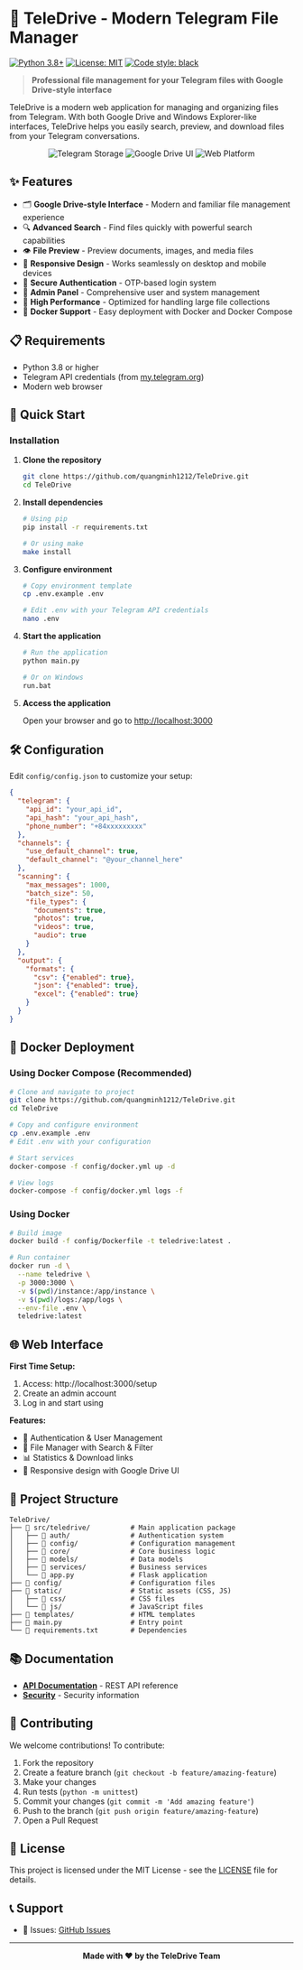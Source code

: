 # 🚀 TeleDrive - Modern Telegram File Manager

[![Python 3.8+](https://img.shields.io/badge/python-3.8+-blue.svg)](https://www.python.org/downloads/)
[![License: MIT](https://img.shields.io/badge/License-MIT-yellow.svg)](https://opensource.org/licenses/MIT)
[![Code style: black](https://img.shields.io/badge/code%20style-black-000000.svg)](https://github.com/psf/black)

> **Professional file management for your Telegram files with Google Drive-style interface**

TeleDrive is a modern web application for managing and organizing files from Telegram. With both Google Drive and Windows Explorer-like interfaces, TeleDrive helps you easily search, preview, and download files from your Telegram conversations.

<div align="center">
  <img src="https://img.shields.io/badge/Telegram-Storage-blue" alt="Telegram Storage">
  <img src="https://img.shields.io/badge/UI-Google_Drive-red" alt="Google Drive UI">
  <img src="https://img.shields.io/badge/Platform-Web-green" alt="Web Platform">
</div>

## ✨ Features

- 🗂️ **Google Drive-style Interface** - Modern and familiar file management experience
- 🔍 **Advanced Search** - Find files quickly with powerful search capabilities
- 👁️ **File Preview** - Preview documents, images, and media files
- 📱 **Responsive Design** - Works seamlessly on desktop and mobile devices
- 🔐 **Secure Authentication** - OTP-based login system
- 👑 **Admin Panel** - Comprehensive user and system management
- 🚀 **High Performance** - Optimized for handling large file collections
- 🐳 **Docker Support** - Easy deployment with Docker and Docker Compose

## 📋 Requirements

- Python 3.8 or higher
- Telegram API credentials (from [my.telegram.org](https://my.telegram.org/apps))
- Modern web browser

## 🚀 Quick Start

### Installation

1. **Clone the repository**
   ```bash
   git clone https://github.com/quangminh1212/TeleDrive.git
   cd TeleDrive
   ```

2. **Install dependencies**
   ```bash
   # Using pip
   pip install -r requirements.txt

   # Or using make
   make install
   ```

3. **Configure environment**
   ```bash
   # Copy environment template
   cp .env.example .env

   # Edit .env with your Telegram API credentials
   nano .env
   ```

4. **Start the application**
   ```bash
   # Run the application
   python main.py

   # Or on Windows
   run.bat
   ```

5. **Access the application**
   
   Open your browser and go to [http://localhost:3000](http://localhost:3000)

## 🛠️ Configuration

Edit `config/config.json` to customize your setup:

```json
{
  "telegram": {
    "api_id": "your_api_id",
    "api_hash": "your_api_hash",
    "phone_number": "+84xxxxxxxxx"
  },
  "channels": {
    "use_default_channel": true,
    "default_channel": "@your_channel_here"
  },
  "scanning": {
    "max_messages": 1000,
    "batch_size": 50,
    "file_types": {
      "documents": true,
      "photos": true,
      "videos": true,
      "audio": true
    }
  },
  "output": {
    "formats": {
      "csv": {"enabled": true},
      "json": {"enabled": true},
      "excel": {"enabled": true}
    }
  }
}
```

## 🐳 Docker Deployment

### Using Docker Compose (Recommended)

```bash
# Clone and navigate to project
git clone https://github.com/quangminh1212/TeleDrive.git
cd TeleDrive

# Copy and configure environment
cp .env.example .env
# Edit .env with your configuration

# Start services
docker-compose -f config/docker.yml up -d

# View logs
docker-compose -f config/docker.yml logs -f
```

### Using Docker

```bash
# Build image
docker build -f config/Dockerfile -t teledrive:latest .

# Run container
docker run -d \
  --name teledrive \
  -p 3000:3000 \
  -v $(pwd)/instance:/app/instance \
  -v $(pwd)/logs:/app/logs \
  --env-file .env \
  teledrive:latest
```

## 🌐 Web Interface

**First Time Setup:**
1. Access: http://localhost:3000/setup
2. Create an admin account
3. Log in and start using

**Features:**
- 🔐 Authentication & User Management
- 📁 File Manager with Search & Filter
- 📊 Statistics & Download links
- 📱 Responsive design with Google Drive UI

## 📁 Project Structure

```
TeleDrive/
├── 📁 src/teledrive/          # Main application package
│   ├── 📁 auth/               # Authentication system
│   ├── 📁 config/             # Configuration management
│   ├── 📁 core/               # Core business logic
│   ├── 📁 models/             # Data models
│   ├── 📁 services/           # Business services
│   └── 📄 app.py              # Flask application
├── 📁 config/                 # Configuration files
├── 📁 static/                 # Static assets (CSS, JS)
│   ├── 📁 css/                # CSS files
│   └── 📁 js/                 # JavaScript files
├── 📁 templates/              # HTML templates
├── 📄 main.py                 # Entry point
└── 📄 requirements.txt        # Dependencies
```

## 📚 Documentation

- [**API Documentation**](docs/API.md) - REST API reference
- [**Security**](docs/SECURITY.md) - Security information

## 🤝 Contributing

We welcome contributions! To contribute:

1. Fork the repository
2. Create a feature branch (`git checkout -b feature/amazing-feature`)
3. Make your changes
4. Run tests (`python -m unittest`)
5. Commit your changes (`git commit -m 'Add amazing feature'`)
6. Push to the branch (`git push origin feature/amazing-feature`)
7. Open a Pull Request

## 📄 License

This project is licensed under the MIT License - see the [LICENSE](LICENSE) file for details.

## 📞 Support

- 🐛 Issues: [GitHub Issues](https://github.com/quangminh1212/TeleDrive/issues)

---

<div align="center">
  <strong>Made with ❤️ by the TeleDrive Team</strong>
</div>

